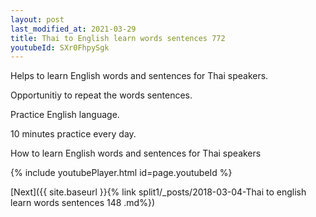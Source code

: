 ```yaml
---
layout: post
last_modified_at: 2021-03-29
title: Thai to English learn words sentences 772 
youtubeId: SXr0FhpySgk
---
```

 
 
Helps to learn English words and sentences for Thai speakers.

Opportunitiy to repeat the words sentences. 

Practice English language. 
 
10 minutes practice every day. 
 
How to learn English words and sentences for Thai speakers 
 
{% include youtubePlayer.html id=page.youtubeId %}
 
 
[Next]({{ site.baseurl }}{% link  split1/_posts/2018-03-04-Thai to english learn words sentences 148 .md%})
 
